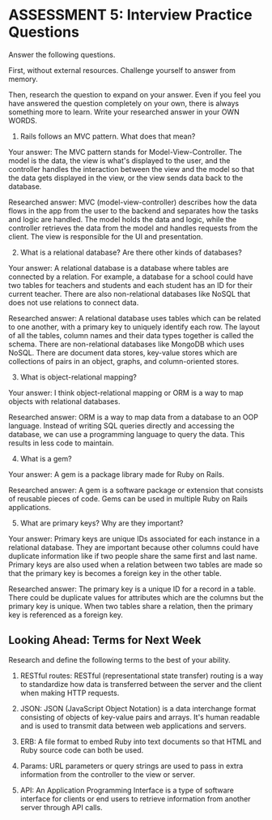 # ASSESSMENT 5: Interview Practice Questions
Answer the following questions.

First, without external resources. Challenge yourself to answer from memory.

Then, research the question to expand on your answer. Even if you feel you have answered the question completely on your own, there is always something more to learn. Write your researched answer in your OWN WORDS.

1. Rails follows an MVC pattern. What does that mean?

  Your answer: The MVC pattern stands for Model-View-Controller. The model is the data,
  the view is what's displayed to the user, and the controller handles the interaction between
  the view and the model so that the data gets displayed in the view, or the view sends data
  back to the database.

  Researched answer: MVC (model-view-controller) describes how the data flows in the app from the user to the backend and separates how the tasks and logic are handled. The model holds the data and logic, while the controller retrieves the data from the model and handles requests from the client. The view is responsible for the UI and presentation.


2. What is a relational database? Are there other kinds of databases?

  Your answer: A relational database is a database where tables are connected by a relation. 
  For example, a database for a school could have two tables for teachers and students and
  each student has an ID for their current teacher. There are also non-relational databases
  like NoSQL that does not use relations to connect data.

  Researched answer: A relational database uses tables which can be related to one another, with a primary key to uniquely identify each row. The layout of all the tables, column names and their data types together is called the schema. There are non-relational databases like MongoDB which uses NoSQL. There are document data stores, key-value stores which are collections of pairs in an object, graphs, and column-oriented stores.


3. What is object-relational mapping?

  Your answer: I think object-relational mapping or ORM is a way to map objects with relational
  databases.

  Researched answer: ORM is a way to map data from a database to an OOP language. Instead of writing SQL queries directly and accessing the database, we can use a programming language to query the data. This results in less code to maintain.


4. What is a gem?

  Your answer: A gem is a package library made for Ruby on Rails.

  Researched answer: A gem is a software package or extension that consists of reusable
  pieces of code. Gems can be used in multiple Ruby on Rails applications.


5. What are primary keys? Why are they important?

  Your answer: Primary keys are unique IDs associated for each instance in a relational
  database. They are important because other columns could have duplicate information
  like if two people share the same first and last name. Primary keys are also used
  when a relation between two tables are made so that the primary key is becomes a
  foreign key in the other table.

  Researched answer: The primary key is a unique ID for a record in a table. There could
  be duplicate values for attributes which are the columns but the primary key is unique.
  When two tables share a relation, then the primary key is referenced as a foreign key.



## Looking Ahead: Terms for Next Week
Research and define the following terms to the best of your ability.

1. RESTful routes: RESTful (representational state transfer) routing is a way to standardize how data is transferred between the server and the client when making HTTP requests.

2. JSON: JSON (JavaScript Object Notation) is a data interchange format consisting of objects of key-value pairs and arrays. It's human readable and is used to transmit data between web applications and servers.

3. ERB: A file format to embed Ruby into text documents so that HTML and Ruby source code can both be used.

4. Params: URL parameters or query strings are used to pass in extra information from the controller to the view or server.

5. API: An Application Programming Interface is a type of software interface for clients or end users to retrieve information from another server through API calls.

